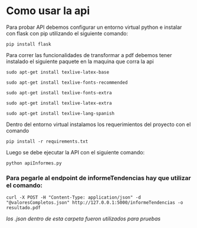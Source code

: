 # Como usar la api

Para probar API debemos configurar un entorno virtual python e instalar con flask con pip utilizando el siguiente comando:

```pip install flask```

Para correr las funcionalidades de transformar a pdf debemos tener instalado el siguiente paquete en la maquina que corra la api

```sudo apt-get install texlive-latex-base ```

```sudo apt-get install texlive-fonts-recommended ```

```sudo apt-get install texlive-fonts-extra ```

```sudo apt-get install texlive-latex-extra ```

```sudo apt-get install texlive-lang-spanish ```



Dentro del entorno virtual instalamos los requerimientos del proyecto con el comando

```pip install -r requirements.txt```

Luego se debe ejecutar la API con el siguiente comando:

```python apiInformes.py```

### Para pegarle al endpoint de informeTendencias hay que utilizar el comando:

```curl -X POST -H "Content-Type: application/json" -d "@valoresCompletos.json" http://127.0.0.1:5000/informeTendencias -o resultado.pdf```

*los .json dentro de esta carpeta fueron utilizados para pruebas*

